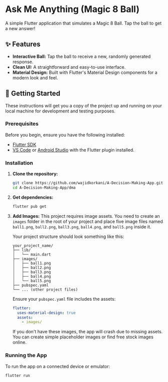 # Ask Me Anything (Magic 8 Ball)

A simple Flutter application that simulates a Magic 8 Ball. Tap the ball to get a new answer!

## ✨ Features

* **Interactive Ball:** Tap the ball to receive a new, randomly generated response.
* **Clean UI:** A straightforward and easy-to-use interface.
* **Material Design:** Built with Flutter's Material Design components for a modern look and feel.

## 🚀 Getting Started

These instructions will get you a copy of the project up and running on your local machine for development and testing purposes.

### Prerequisites

Before you begin, ensure you have the following installed:

* [Flutter SDK](https://flutter.dev/docs/get-started/install)
* [VS Code](https://code.visualstudio.com/) or [Android Studio](https://developer.android.com/studio) with the Flutter plugin installed.

### Installation

1.  **Clone the repository:**

    ```bash
    git clone https://github.com/wajidkorkani/A-Decision-Making-App.git
    cd A-Decision-Making-App/dma
    ```

2.  **Get dependencies:**

    ```bash
    flutter pub get
    ```

3.  **Add Images:**
    This project requires image assets. You need to create an `images` folder in the root of your project and place five image files named `ball1.png`, `ball2.png`, `ball3.png`, `ball4.png`, and `ball5.png` inside it.

    Your project structure should look something like this:

    ```
    your_project_name/
    ├── lib/
    │   └── main.dart
    ├── images/
    │   ├── ball1.png
    │   ├── ball2.png
    │   ├── ball3.png
    │   ├── ball4.png
    │   └── ball5.png
    ├── pubspec.yaml
    └── ... (other project files)
    ```

    Ensure your `pubspec.yaml` file includes the assets:

    ```yaml
    flutter:
      uses-material-design: true
      assets:
        - images/
    ```
    If you don't have these images, the app will crash due to missing assets. You can create simple placeholder images or find free stock images online.

### Running the App

To run the app on a connected device or emulator:

```bash
flutter run